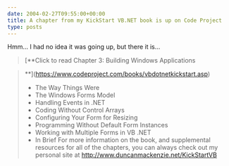 ```yaml
---
date: 2004-02-27T09:55:00+00:00
title: A chapter from my KickStart VB.NET book is up on Code Project
type: posts
---
```

Hmm... I had no idea it was going up, but there it is...

> [**Click to read Chapter 3: Building Windows Applications

>**](https://www.codeproject.com/books/vbdotnetkickstart.asp)
>
>   * The Way Things Were
>   * The Windows Forms Model
>   * Handling Events in .NET
>   * Coding Without Control Arrays
>   * Configuring Your Form for Resizing
>   * Programming Without Default Form Instances
>   * Working with Multiple Forms in VB .NET
>   * In Brief
For more information on the book, and supplemental resources for all of the chapters, you can always check out my personal site at <http://www.duncanmackenzie.net/KickStartVB>
